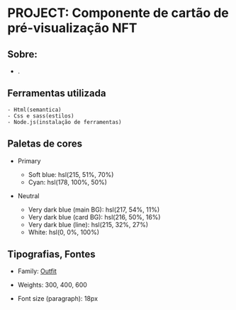 # PROJECT: Componente de cartão de pré-visualização NFT #

## Sobre: 

- . 

## Ferramentas utilizada

    - Html(semantica)
    - Css e sass(estilos)
    - Node.js(instalação de ferramentas)
 
    
## Paletas de cores

- Primary

    - Soft blue: hsl(215, 51%, 70%)
    - Cyan: hsl(178, 100%, 50%)

- Neutral

    - Very dark blue (main BG): hsl(217, 54%, 11%)
    - Very dark blue (card BG): hsl(216, 50%, 16%)
    - Very dark blue (line): hsl(215, 32%, 27%)
    - White: hsl(0, 0%, 100%)


## Tipografias, Fontes  

- Family: [Outfit](https://fonts.google.com/specimen/Outfit)
- Weights: 300, 400, 600

- Font size (paragraph): 18px